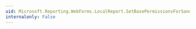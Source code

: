 ```yaml
---
uid: Microsoft.Reporting.WebForms.LocalReport.SetBasePermissionsForSandboxAppDomain(System.Security.PermissionSet)
internalonly: False
---
```

